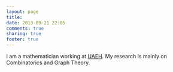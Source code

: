 ```yaml
---
layout: page
title: 
date: 2013-09-21 22:05
comments: true
sharing: true
footer: true
---
```


I am a mathematician working at [UAEH](http://www.uaeh.edu.mx/). My
research is mainly on Combinatorics and Graph Theory.
